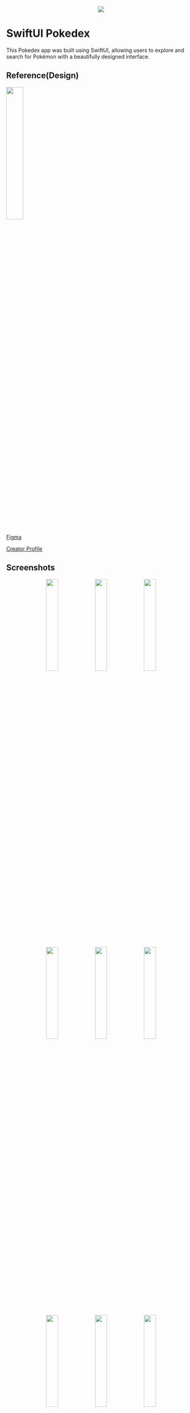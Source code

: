 
<div align="center">
    <img src="https://github.com/Origogi/Origogi/assets/35194820/9e949040-9ce2-43dc-a68d-19e0eccea54e">
</a>
</div>

# SwiftUI Pokedex

This Pokedex app was built using SwiftUI, allowing users to explore and search for Pokémon with a beautifully designed interface.

## Reference(Design)

<div>
<img src="https://github.com/Origogi/leetcode/assets/35194820/874ee8bb-336c-4278-aa52-5c6f3b578e56" width="30%">
</a>
</div>

[Figma](https://www.figma.com/community/file/1202971127473077147)

[Creator Profile](https://www.linkedin.com/in/junior-saraiva/)

## Screenshots

<div align="center">
    <img src="https://github.com/Origogi/Origogi/assets/35194820/95f91e53-4e87-4f6f-947e-477356776462" width="25%">
    <img src="https://github.com/Origogi/Origogi/assets/35194820/803ef7ff-ecf0-4a3b-947b-81c02793eef6" width="25%">
    <img src="https://github.com/Origogi/Origogi/assets/35194820/879f407a-8b92-429b-9509-db2d2677ef31" width="25%">
</a>
</div>
<div align="center">
    <img src="https://github.com/Origogi/Origogi/assets/35194820/a566e6ff-5203-4481-8f9b-dce9a21ee896" width="25%">
    <img src="https://github.com/Origogi/Origogi/assets/35194820/8b55fb8a-0236-4108-a70f-c73c948aaa76" width="25%">
    <img src="https://github.com/Origogi/leetcode/assets/35194820/3ea44944-30d2-4a40-a82e-4f1c93d98e1f" width="25%">
</a>
</div>
<div align="center">
    <img src="https://github.com/Origogi/Origogi/assets/35194820/906c3a3e-4c29-4c83-9acc-b7ba380f679f" width="25%">
    <img src="https://github.com/Origogi/Origogi/assets/35194820/207e6dc9-7399-4b92-a2c6-405bd243ab40" width="25%">
    <img src="https://github.com/Origogi/Origogi/assets/35194820/4a702d0e-380d-4fff-941d-bcb11876377c" width="25%">
</a>
</div>

## Features

- Filter Pokémon by type
- Sort Pokémon by name, number
- Filter Pokémon by generation
- Favorite Pokémon

## APIs

### Pokemon data

No API is used in this project. All data is stored locally.

### Animated Image

![image](https://projectpokemon.org/images/normal-sprite/bulbasaur.gif)

above animated image(gif) use `projectpokemon.org` api

```
https://projectpokemon.org/images/normal-sprite/{POKEMON NAME}.gif
```

## Architecture

`Layered architecture`, `MVVM(Model-View-ViewModel)` is used in this project.

<div align="center">
    <img src="https://github.com/Origogi/Origogi/assets/35194820/7074b560-0972-4880-a591-de4b88e7996f" width="80%">

</a>
</div>

## Next Steps

- [ ] Poke API Integration
- [ ] Integrate with Firebase Auth

### Long-term goals

- [ ] Make by Andoid Compose
- [ ] Make by Flutter


